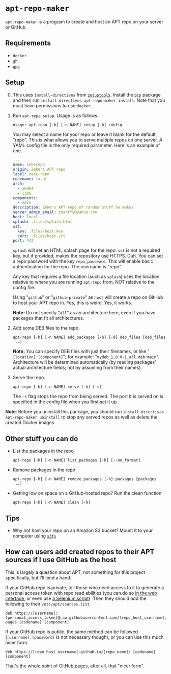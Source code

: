 # `apt-repo-maker`

`apt-repo-maker` is a program to create and host an APT repo on your server or GitHub.

## Requirements

- `docker`
- `gh`
- `gpg`

## Setup

0. This uses `install-directives` from [`zetuptools`](https://github.com/zmarffy/zetuptools). Install the `pip` package and then run `install-directives apt-repo-maker install`. Note that you must have permissions to use `docker`.

1. Run `apt-repo setup`. Usage is as follows.

    ```text
    usage: apt-repo [-h] [-n NAME] setup [-h] config
    ```

    You may select a name for your repo or leave it blank for the default, "repo". This is what allows you to serve multiple repos on one server. A YAML config file is the only required parameter. Here is an example of one.

    ```yaml
    ---
    name: zekerepo
    origin: Zeke's APT repo
    label: zeke-repo
    codename: focal
    arch:
      - amd64
      - i386
    components:
      - main
    description: Zeke's APT repo of random stuff he makes
    server_admin_email: zmarffy@yahoo.com
    host: local
    splash: .files/splash.html
    ssl:
      key: .files/host.key
      cert: .files/host.crt
    port: 443
    ```

    `splash` will set an HTML splash page for the repo. `ssl` is not a required key, but if provided, makes the repository use HTTPS. Duh. You can set a repo password with the key `repo_password`. This will enable basic authentication for the repo. The username is "repo".

    Any key that requires a file location (such as `splash`) uses the location relative to where you are running `apt-repo` from, NOT relative to the config file.

    Using "`github`" or "`github-private`" as `host` will create a repo on GitHub to host your APT repo in. Yes, this is weird. Yes, it works.

    **Note:** Do not specify "`all`" as an architecture here, even if you have packages that fit all architectures.

2. Add some DEB files to the repo.

    ```text
    apt-repo [-h] [-n NAME] add_packages [-h] [-d] deb_files [deb_files ...]
    ```

    **Note:** You can specify DEB files with just their filenames, or like "`[location]:[component]`"; for example: "`mydeb_1.0.0-1_all.deb:main`". Architecture will be determined automatically (by reading packages' actual architecture fields; not by assuming from their names).

3. Serve the repo.

    ```text
    apt-repo [-h] [-n NAME] serve [-h] [-s]
    ```

    The `-s` flag stops the repo from being served. The port it is served on is specified in the config file when you first set it up.

**Note**: Before you uninstall this package, you should run `install-directives apt-repo-maker uninstall` to stop any served repos as well as delete the created Docker images.

## Other stuff you can do

- List the packages in the repo

    ```text
    apt-repo [-h] [-n NAME] list_packages [-h] [--no_format]
    ```

- Remove packages in the repo

    ```text
    apt-repo [-h] [-n NAME] remove_packages [-h] packages [packages ...]
    ```

- Getting low on space on a GitHub-hosted repo? Run the clean function

    ```text
    apt-repo [-h] [-n NAME] clean [-h]
    ```

## Tips

- Why not host your repo on an Amazon S3 bucket? Mount it to your computer using [`s3fs`](http://manpages.ubuntu.com/manpages/xenial/man1/s3fs.1.html)

## How can users add created repos to their APT sources if I use GitHub as the host

This is largely a question about APT, not something for this project specifically, but I'll lend a hand.

If your GitHub repo is private, tell those who need access to it to generate a personal access token with repo read abilities (you can do so [in the web interface](https://github.com/settings/tokens/new), or even use [a Selenium script](https://gist.github.com/zmarffy/11eee870c73d6a25d49bacc06b24a8ab)). Then they should add the following to their `/etc/apt/sources.list`.

```text
deb https://[username]:[personal_access_token]@raw.githubusercontent.com/[repo_host_username]/[repo_name]/gh-pages [codename] [component]
```

If your GitHub repo is public, the same method can be followed (`[username]:[password]` is not necessary though), or you can use this much nicer form.

```text
deb https://[repo_host_username].github.io/[repo_name]/ [codename] [component]
```

That's the whole point of GitHub pages, after all, that "nicer form".
